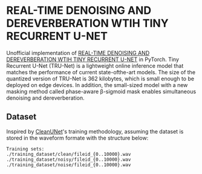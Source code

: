 # REAL-TIME DENOISING AND DEREVERBERATION WTIH TINY RECURRENT U-NET

Unofficial implementation of [REAL-TIME DENOISING AND DEREVERBERATION WTIH TINY RECURRENT U-NET](https://arxiv.org/pdf/2102.03207.pdf) in PyTorch. Tiny Recurrent U-Net (TRU-Net) is a lightweight online inference model that matches the performance of current state-ofthe-art models. The size of the quantized version of TRU-Net is 362
kilobytes, which is small enough to be deployed on edge devices. In addition, the small-sized model with a new masking method called phase-aware β-sigmoid mask enables simultaneous denoising and dereverberation.

## Dataset

Inspired by [CleanUNet](https://github.com/NVIDIA/CleanUNet)'s training methodology, assuming the dataset is stored in the waveform formate with the structure below:

```
Training sets: 
./training_dataset/clean/fileid_{0..10000}.wav
./training_dataset/noisy/fileid_{0..10000}.wav
./training_dataset/noise/fileid_{0..10000}.wav
```

